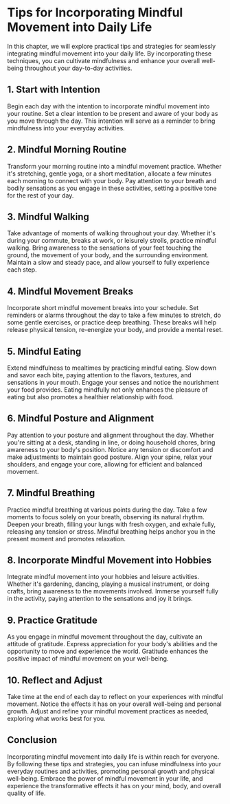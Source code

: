 Tips for Incorporating Mindful Movement into Daily Life
==================================================================

In this chapter, we will explore practical tips and strategies for seamlessly integrating mindful movement into your daily life. By incorporating these techniques, you can cultivate mindfulness and enhance your overall well-being throughout your day-to-day activities.

1\. Start with Intention
-----------------------

Begin each day with the intention to incorporate mindful movement into your routine. Set a clear intention to be present and aware of your body as you move through the day. This intention will serve as a reminder to bring mindfulness into your everyday activities.

2\. Mindful Morning Routine
--------------------------

Transform your morning routine into a mindful movement practice. Whether it's stretching, gentle yoga, or a short meditation, allocate a few minutes each morning to connect with your body. Pay attention to your breath and bodily sensations as you engage in these activities, setting a positive tone for the rest of your day.

3\. Mindful Walking
------------------

Take advantage of moments of walking throughout your day. Whether it's during your commute, breaks at work, or leisurely strolls, practice mindful walking. Bring awareness to the sensations of your feet touching the ground, the movement of your body, and the surrounding environment. Maintain a slow and steady pace, and allow yourself to fully experience each step.

4\. Mindful Movement Breaks
--------------------------

Incorporate short mindful movement breaks into your schedule. Set reminders or alarms throughout the day to take a few minutes to stretch, do some gentle exercises, or practice deep breathing. These breaks will help release physical tension, re-energize your body, and provide a mental reset.

5\. Mindful Eating
-----------------

Extend mindfulness to mealtimes by practicing mindful eating. Slow down and savor each bite, paying attention to the flavors, textures, and sensations in your mouth. Engage your senses and notice the nourishment your food provides. Eating mindfully not only enhances the pleasure of eating but also promotes a healthier relationship with food.

6\. Mindful Posture and Alignment
--------------------------------

Pay attention to your posture and alignment throughout the day. Whether you're sitting at a desk, standing in line, or doing household chores, bring awareness to your body's position. Notice any tension or discomfort and make adjustments to maintain good posture. Align your spine, relax your shoulders, and engage your core, allowing for efficient and balanced movement.

7\. Mindful Breathing
--------------------

Practice mindful breathing at various points during the day. Take a few moments to focus solely on your breath, observing its natural rhythm. Deepen your breath, filling your lungs with fresh oxygen, and exhale fully, releasing any tension or stress. Mindful breathing helps anchor you in the present moment and promotes relaxation.

8\. Incorporate Mindful Movement into Hobbies
--------------------------------------------

Integrate mindful movement into your hobbies and leisure activities. Whether it's gardening, dancing, playing a musical instrument, or doing crafts, bring awareness to the movements involved. Immerse yourself fully in the activity, paying attention to the sensations and joy it brings.

9\. Practice Gratitude
---------------------

As you engage in mindful movement throughout the day, cultivate an attitude of gratitude. Express appreciation for your body's abilities and the opportunity to move and experience the world. Gratitude enhances the positive impact of mindful movement on your well-being.

10\. Reflect and Adjust
----------------------

Take time at the end of each day to reflect on your experiences with mindful movement. Notice the effects it has on your overall well-being and personal growth. Adjust and refine your mindful movement practices as needed, exploring what works best for you.

Conclusion
----------

Incorporating mindful movement into daily life is within reach for everyone. By following these tips and strategies, you can infuse mindfulness into your everyday routines and activities, promoting personal growth and physical well-being. Embrace the power of mindful movement in your life, and experience the transformative effects it has on your mind, body, and overall quality of life.
